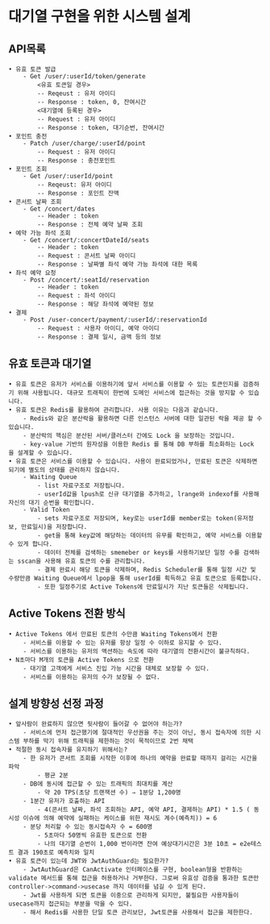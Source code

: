 # 대기열 구현을 위한 시스템 설계

## API목록
    • 유효 토큰 발급
        - Get /user/:userId/token/generate
            <유효 토큰일 경우>
            -- Reqeust : 유저 아이디
            -- Response : token, 0, 잔여시간
            <대기열에 등록된 경우>
            -- Request : 유저 아이디
            -- Response : token, 대기순번, 잔여시간
    • 포인트 충전
        - Patch /user/charge/:userId/point
            -- Request : 유저 아이디
            -- Response : 충전포인트
    • 포인트 조회
        - Get /user/:userId/point
            -- Reqeust: 유저 아이디
            -- Response : 포인트 잔액
    • 콘서트 날짜 조회
        - Get /concert/dates
            -- Header : token
            -- Response : 전체 예약 날짜 조회
    • 예약 가능 좌석 조회
        - Get /concert/:concertDateId/seats
            -- Header : token
            -- Request : 콘서트 날짜 아이디
            -- Response : 날짜별 좌석 예약 가능 좌석에 대한 목록
    • 좌석 예약 요청
        - Post /concert/:seatId/reservation
            -- Header : token
            -- Request : 좌석 아이디
            -- Response : 해당 좌석에 예약된 정보
    • 결제
        - Post /user-concert/payment/:userId/:reservationId
            -- Request : 사용자 아이디, 예약 아이디
            -- Response : 결제 일시, 금액 등의 정보

## 유효 토큰과 대기열
    • 유효 토큰은 유저가 서비스를 이용하기에 앞서 서비스를 이용할 수 있는 토큰인지를 검증하기 위해 사용됩니다. 대규모 트래픽이 한번에 도메인 서비스에 접근하는 것을 방지할 수 있습니다.
    • 유효 토큰은 Redis를 활용하여 관리합니다. 사용 이유는 다음과 같습니다.
        - Redis와 같은 분산락을 활용하면 다른 인스턴스 서버에 대한 일관된 락을 제공 할 수 있습니다.
        - 분산락의 핵심은 분산된 서버/클러스터 간에도 Lock 을 보장하는 것입니다.
        - key-value 기반의 원자성을 이용한 Redis 를 통해 DB 부하를 최소화하는 Lock 을 설계할 수 있습니다.
    • 유효 토큰은 서비스를 이용할 수 있습니다. 사용이 완료되었거나, 만료된 토큰은 삭제하면 되기에 별도의 상태를 관리하지 않습니다.
        - Waiting Queue
            - list 자료구조로 저장됩니다.
            - userId값을 lpush로 신규 대기열을 추가하고, lrange와 indexof를 사용해 자신의 대기 순번을 확인합니다.
        - Valid Token
            - sets 자료구조로 저장되며, key로는 userId를 member로는 token(유저정보, 만료일시)을 저장합니다.
            - get을 통해 key값에 해당하는 데이터의 유무를 확인하고, 예약 서비스를 이용할 수 있게 합니다.
            - 데이터 전체를 검색하는 smemeber or keys를 사용하기보단 일정 수를 검색하는 sscan을 사용해 유효 토큰의 수를 관리합니다.
            - 결제 완료시 해당 토큰을 삭제하며, Redis Scheduler를 통해 일정 시간 및 수량만큼 Waiting Queue에서 lpop을 통해 userId를 획득하고 유효 토큰으로 등록합니다.
            - 또한 일정주기로 Active Tokens에 만료일시가 지난 토큰들은 삭제됩니다.

## Active Tokens 전환 방식

    • Active Tokens 에서 만료된 토큰의 수만큼 Waiting Tokens에서 전환
        - 서비스를 이용할 수 있는 유저를 항상 일정 수 이하로 유지할 수 있다.
        - 서비스를 이용하는 유저의 액션하는 속도에 따라 대기열의 전환시간이 불규칙하다.
    • N초마다 M개의 토큰을 Active Tokens 으로 전환
        - 대기열 고객에게 서비스 진입 가능 시간을 대체로 보장할 수 있다.
        - 서비스를 이용하는 유저의 수가 보장될 수 없다.

## 설계 방향성 선정 과정

    • 앞사람이 완료하지 않으면 뒷사람이 들어갈 수 없어야 하는가?
        - 서비스에 먼저 접근했기에 절대적인 우선권을 주는 것이 아닌, 동시 접속자에 의한 시스템 부하를 막기 위해 트래픽을 제한하는 것이 목적이므로 2번 채택
    • 적절한 동시 접속자를 유지하기 위해서는?
        - 한 유저가 콘서트 조회를 시작한 이후에 하나의 예약을 완료할 때까지 걸리는 시간을 파악
            - 평균 2분
        - DB에 동시에 접근할 수 있는 트래픽의 최대치를 계산
            - 약 20 TPS(초당 트랜잭션 수) ⇒ 1분당 1,200명
        - 1분간 유저가 호출하는 API 
            - 4(콘서트 날짜, 좌석 조회하는 API, 예약 API, 결제하는 API) * 1.5 ( 동시성 이슈에 의해 예약에 실패하는 케이스를 위한 재시도 계수(예측치)) = 6
        - 분당 처리할 수 있는 동시접속자 수 = 600명
            - 5초마다 50명씩 유효한 토큰으로 전환
            - 나의 대기열 순번이 1,000 번이라면 잔여 예상대기시간은 3분 10초 = e2e테스트 결과 190초로 예측치와 일치
    • 유효 토큰이 있는데 JWT와 JwtAuthGuard는 필요한가?
        - JwtAuthGuard은 CanActivate 인터페이스를 구현, boolean형을 반환하는 validate 메서드를 통해 접근을 허용하거나 거부한다. 그로써 유효성 검증을 통과한 토큰만 controller->command->usecase 까지 데이터를 넘길 수 있게 된다.
        - Jwt를 사용하게 되면 토큰을 이중으로 관리하게 되지만, 불필요한 사용자들이 usecase까지 접근되는 부분을 막을 수 있다.
        - 해서 Redis를 사용한 단일 토큰 관리보단, Jwt토큰을 사용해서 접근을 제한한다.

